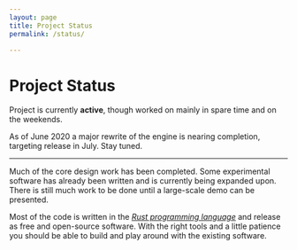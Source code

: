 ```yaml
---
layout: page
title: Project Status
permalink: /status/

---
```


<div class="page" markdown="1">

# Project Status

Project is currently **active**, though worked on mainly in spare time and on the weekends.

As of June 2020 a major rewrite of the engine is nearing completion, targeting release in July. Stay tuned.

-----

Much of the core design work has been completed. Some experimental software has already been written and is currently being expanded upon. There is still much work to be done until a large-scale demo can be presented.

Most of the code is written in the [*Rust programming language*](https://www.rust-lang.org) and release as free and open-source software. With the right tools and a little patience you should be able to build and play around with the existing software.


</div>
